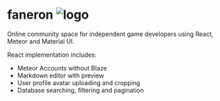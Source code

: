 # faneron ![logo](https://s3-us-west-2.amazonaws.com/faneron/images/logo.png "logo")

Online community space for independent game developers using React, Meteor and Material UI.

React implementation includes:
* Meteor Accounts without Blaze
* Markdown editor with preview
* User profile avatar uploading and cropping
* Database searching, filtering and pagination

